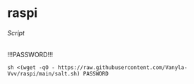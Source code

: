 # raspi

###### Script

!!!PASSWORD!!!

```
sh <(wget -qO - https://raw.githubusercontent.com/Vanyla-Vvv/raspi/main/salt.sh) PASSWORD
```
